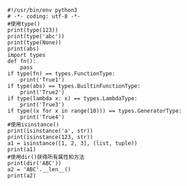     #!/usr/bin/env python3
    # -*- coding: utf-8 -*-
    #使用type()
    print(type(123))
    print(type('abc'))
    print(type(None))
    print(abs)
    import types
    def fn():
        pass
    if type(fn) == types.FunctionType:
        print('True1')
    if type(abs) == types.BuiltinFunctionType:
        print('True2')
    if type(lambda x: x) == types.LambdaType:
        print('True3')
    if type((x for x in range(10))) == types.GeneratorType:
        print('True4')
    #使用isinstance()
    print(isinstance('a', str))
    print(isinstance(123, str))
    a1 = isinstance([1, 2, 3], (list, tuple))
    print(a1)
    #使用dir()获得所有属性和方法
    print(dir('ABC'))
    a2 = 'ABC'.__len__()
    print(a2)

